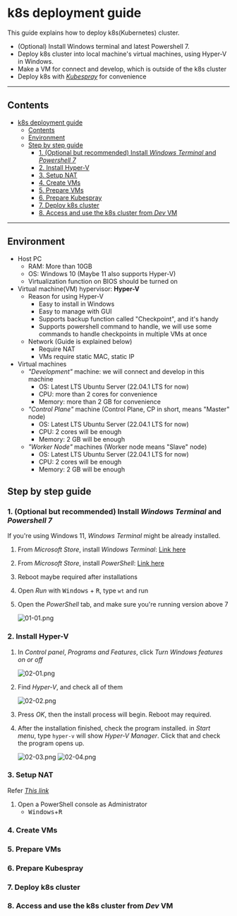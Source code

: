 # k8s deployment guide

This guide explains how to deploy k8s(Kubernetes) cluster.

- (Optional) Install Windows terminal and latest Powershell 7.
- Deploy k8s cluster into local machine's virtual machines, using Hyper-V in Windows.
- Make a VM for connect and develop, which is outside of the k8s cluster
- Deploy k8s with _[Kubespray](https://kubespray.io/)_ for convenience

---

## Contents

- [k8s deployment guide](#k8s-deployment-guide)
  - [Contents](#contents)
  - [Environment](#environment)
  - [Step by step guide](#step-by-step-guide)
    - [1. (Optional but recommended) Install _Windows Terminal_ and _Powershell 7_](#1-optional-but-recommended-install-windows-terminal-and-powershell-7)
    - [2. Install Hyper-V](#2-install-hyper-v)
    - [3. Setup NAT](#3-setup-nat)
    - [4. Create VMs](#4-create-vms)
    - [5. Prepare VMs](#5-prepare-vms)
    - [6. Prepare Kubespray](#6-prepare-kubespray)
    - [7. Deploy k8s cluster](#7-deploy-k8s-cluster)
    - [8. Access and use the k8s cluster from _Dev_ VM](#8-access-and-use-the-k8s-cluster-from-dev-vm)

---

## Environment

- Host PC
  - RAM: More than 10GB
  - OS: Windows 10 (Maybe 11 also supports Hyper-V)
  - Virtualization function on BIOS should be turned on
- Virtual machine(VM) hypervisor: **Hyper-V**
  - Reason for using Hyper-V
    - Easy to install in Windows
    - Easy to manage with GUI
    - Supports backup function called "Checkpoint", and it's handy
    - Supports powershell command to handle, we will use some commands to handle checkpoints in multiple VMs at once
  - Network (Guide is explained below)
    - Require NAT
    - VMs require static MAC, static IP
- Virtual machines
  - _"Development"_ machine: we will connect and develop in this machine
    - OS: Latest LTS Ubuntu Server (22.04.1 LTS for now)
    - CPU: more than 2 cores for convenience
    - Memory: more than 2 GB for convenience
  - _"Control Plane"_ machine (Control Plane, CP in short, means "Master" node)
    - OS: Latest LTS Ubuntu Server (22.04.1 LTS for now)
    - CPU: 2 cores will be enough
    - Memory: 2 GB will be enough
  - _"Worker Node"_ machines (Worker node means "Slave" node)
    - OS: Latest LTS Ubuntu Server (22.04.1 LTS for now)
    - CPU: 2 cores will be enough
    - Memory: 2 GB will be enough

## Step by step guide

### 1. (Optional but recommended) Install _Windows Terminal_ and _Powershell 7_

If you're using Windows 11, _Windows Terminal_ might be already installed.

1. From _Microsoft Store_, install _Windows Terminal_: [Link here](https://www.microsoft.com/store/productId/9N0DX20HK701)
2. From _Microsoft Store_, install _PowerShell_: [Link here](https://www.microsoft.com/store/productId/9MZ1SNWT0N5D)
3. Reboot maybe required after installations
4. Open _Run_ with <kbd>Windows</kbd> + <kbd>R</kbd>, type `wt` and run
5. Open the _PowerShell_ tab, and make sure you're running version above 7

    ![01-01.png](images/01-01.png)

### 2. Install Hyper-V

1. In _Control panel_, _Programs and Features_, click _Turn Windows features on or off_

    ![02-01.png](images/02-01.png)

2. Find _Hyper-V_, and check all of them

    ![02-02.png](images/02-02.png)

3. Press _OK_, then the install process will begin. Reboot may required.
4. After the installation finished, check the program installed. in _Start menu_, type `hyper-v` will show _Hyper-V Manager_. Click that and check the program opens up.

    ![02-03.png](images/02-03.png)
    ![02-04.png](images/02-04.png)

### 3. Setup NAT

Refer _[This link](https://learn.microsoft.com/en-us/virtualization/hyper-v-on-windows/user-guide/setup-nat-network)_

1. Open a PowerShell console as Administrator
    - <kbd>Windows</kbd>+<kbd>R</kbd>

### 4. Create VMs

### 5. Prepare VMs

### 6. Prepare Kubespray

### 7. Deploy k8s cluster

### 8. Access and use the k8s cluster from _Dev_ VM
